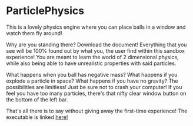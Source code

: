 # ParticlePhysics
This is a lovely physics engine where you can place balls in a window and watch them fly around!

Why are you standing there? Download the document! Everything that you see will be 100% found out by what you, the user find within this sandbox experience! You are meant to learn the world of 2 dimensional physics, while also being able to have unrealistic properties with said particles.

What happens when you ball has negative mass? What happens if you explode a particle in space? What happens if you have no gravity? The possibilities are limitless! Just be sure not to crash your computer! If you feel you have too many particles, there's that nifty clear window button on the bottom of the left bar.

That's all there is to say without giving away the first-time experience! The executable is linked [here!](https://drive.google.com/drive/folders/16L2aLDIgPRsO09yo8Ftjl1R_OYPdfRc_?usp=sharing)

